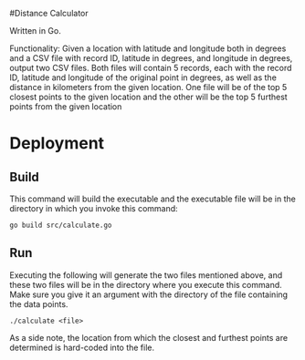 #Distance Calculator

Written in Go.

Functionality:
Given a location with latitude and longitude both in degrees and a CSV file with record ID, latitude in degrees, and longitude in degrees, output two CSV files. Both files will contain 5 records, each with the record ID, latitude and longitude of the original point in degrees, as well as the distance in kilometers from the given location. One file will be of the top 5 closest points to the given location and the other will be the top 5 furthest points from the given location

Deployment
==========
## Build 
This command will build the executable and the executable file will be in the directory in which you invoke this command:
```
go build src/calculate.go
```

## Run
Executing the following will generate the two files mentioned above, and these two files will be in the directory where you execute this command. Make sure you give it an argument with the directory of the file containing the data points.
```
./calculate <file>
```

As a side note, the location from which the closest and furthest points are determined is hard-coded into the file.
